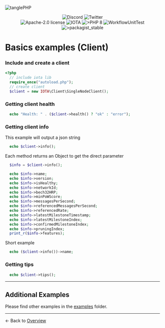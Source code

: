 ![tanglePHP](./images/IOTA_PHP_Banner_Interact_Help.png)

<p style="text-align:center;">
  <a href="https://discord.iota.org/" style="text-decoration:none;"><img src="https://img.shields.io/badge/Discord-9cf.svg?style=social&logo=discord" alt="Discord"></a>
  <a href="https://twitter.com/tanglePHP/" style="text-decoration:none;"><img src="https://img.shields.io/badge/Twitter-9cf.svg?style=social&logo=twitter" alt="Twitter"></a>
  <br>
  <a href="https://github.com/iota-community/iota.php/LICENSE" style="text-decoration:none;"><img src="https://img.shields.io/badge/license-Apache--2.0-green?style=flat-square" alt="Apache-2.0 license"></a>
  <a href="https://www.iota.org/" style="text-decoration:none;"><img src="https://img.shields.io/badge/IOTA-lightgrey?style=flat&logo=iota" alt="IOTA"></a>
  <a href="https://www.php.net/" style="text-decoration:none;"><img src="https://img.shields.io/badge/PHP->= 8.x-blue?style=flat-square&logo=php" alt=">PHP 8"></a>
  <img src="https://github.com/iota-community/iota.php/actions/workflows/phpunit.yml/badge.svg" alt="WorkflowUnitTest">
  <a href="https://packagist.org/packages/iota-community/iota.php/" style="text-decoration:none;"><img src="https://poser.pugx.org/iota-community/iota.php/v/stable.png" alt=">packagist_stable"></a>
</p>

# Basics examples (Client)

### Include and create a client
```php
<?php
  // include iota lib
  require_once("autoload.php");
  // create client
  $client = new IOTA\Client\SingleNodeClient();
```

### Getting client health
```php
  echo "Health: " . ($client->health() ? "ok" : "error");
```

### Getting client info
This example will output a json string
```php
  echo $client->info();
```
Each method returns an Object to get the direct parameter
```php
  $info = $client->info();

  echo $info->name;
  echo $info->version;
  echo $info->isHealthy;
  echo $info->networkId;
  echo $info->bech32HRP;
  echo $info->minPoWScore;
  echo $info->messagesPerSecond;
  echo $info->referencedMessagesPerSecond;
  echo $info->referencedRate;
  echo $info->latestMilestoneTimestamp;
  echo $info->latestMilestoneIndex;
  echo $info->confirmedMilestoneIndex;
  echo $info->pruningIndex;
  print_r($info->features);
```
Short example
```php
  echo ($client->info())->name;
```

### Getting tips
```php
  echo $client->tips();
```
<hr>

## Additional Examples
Please find other examples in the [examples](../examples) folder.


___

<- Back to [Overview](000_index.md)